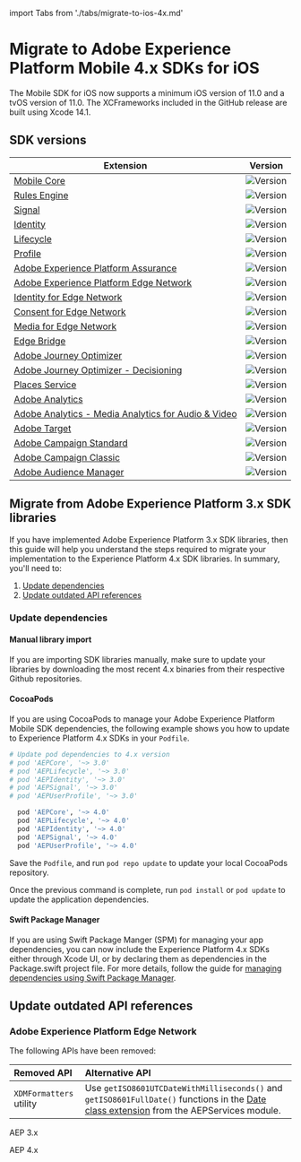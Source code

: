 import Tabs from './tabs/migrate-to-ios-4x.md'

# Migrate to Adobe Experience Platform Mobile 4.x SDKs for iOS

<InlineAlert variant="info" slots="text"/>

The Mobile SDK for iOS now supports a minimum iOS version of 11.0 and a tvOS version of 11.0. The XCFrameworks included in the GitHub release are built using Xcode 14.1.

## SDK versions

| Extension | Version |
|---|---|
| [Mobile Core](../../../home/base/mobile-core/index.md) | ![Version](https://img.shields.io/github/v/release/adobe/aepsdk-core-ios.svg?label=AEPCore&logo=apple&logoColor=white&color=orange&sort=semver&filter=4*) |
| [Rules Engine](../../../home/base/mobile-core/rules-engine/index.md) | ![Version](https://img.shields.io/github/v/release/adobe/aepsdk-rulesengine-ios.svg?label=AEPRulesEngine&logo=apple&logoColor=white&color=orange&sort=semver&filter=4*) |
| [Signal](../../../home/base/mobile-core/signal/index.md) | ![Version](https://img.shields.io/github/v/release/adobe/aepsdk-core-ios.svg?label=AEPSignal&logo=apple&logoColor=white&color=orange&sort=semver&filter=4*) |
| [Identity](../../../home/base/mobile-core/identity/index.md) | ![Version](https://img.shields.io/github/v/release/adobe/aepsdk-core-ios.svg?label=AEPIdentity&logo=apple&logoColor=white&color=orange&sort=semver&filter=4*) |
| [Lifecycle](../../../home/base/mobile-core/lifecycle/index.md) | ![Version](https://img.shields.io/github/v/release/adobe/aepsdk-core-ios.svg?label=AEPLifecycle&logo=apple&logoColor=white&color=orange&sort=semver&filter=4*) |
| [Profile](../../../home/base/profile/index.md) | ![Version](https://img.shields.io/github/v/release/adobe/aepsdk-userprofile-ios.svg?label=AEPUserProfile&logo=apple&logoColor=white&color=orange&sort=semver&filter=4*) |
| [Adobe Experience Platform Assurance](../../../home/base/assurance/index.md) | ![Version](https://img.shields.io/github/v/release/adobe/aepsdk-assurance-ios.svg?label=AEPAssurance&logo=apple&logoColor=white&color=orange&sort=semver&filter=4*) |
| [Adobe Experience Platform Edge Network](../../../edge/edge-network/index.md) | ![Version](https://img.shields.io/github/v/release/adobe/aepsdk-edge-ios.svg?label=AEPEdge&logo=apple&logoColor=white&color=orange&sort=semver&filter=4*) |
| [Identity for Edge Network](../../../edge/identity-for-edge-network/index.md) | ![Version](https://img.shields.io/github/v/release/adobe/aepsdk-edgeidentity-ios.svg?label=AEPEdgeIdentity&logo=apple&logoColor=white&color=orange&sort=semver&filter=4*) |
| [Consent for Edge Network](../../../edge/consent-for-edge-network/index.md) | ![Version](https://img.shields.io/github/v/release/adobe/aepsdk-edgeconsent-ios.svg?label=AEPEdgeConsent&logo=apple&logoColor=white&color=orange&sort=semver&filter=4*) |
| [Media for Edge Network](../../../edge/media-for-edge-network/index.md) | ![Version](https://img.shields.io/github/v/release/adobe/aepsdk-edgemedia-ios.svg?label=AEPEdgeMedia&logo=apple&logoColor=white&color=orange&sort=semver&filter=4*) |
| [Edge Bridge](../../../solution/adobe-analytics/migrate-to-edge-network.md) | ![Version](https://img.shields.io/github/v/release/adobe/aepsdk-edgebridge-ios.svg?label=AEPEdgeBridge&logo=apple&logoColor=white&color=orange&sort=semver&filter=4*) |
| [Adobe Journey Optimizer](../../../edge/adobe-journey-optimizer/index.md) | ![Version](https://img.shields.io/github/v/release/adobe/aepsdk-messaging-ios.svg?label=AEPMessaging&logo=apple&logoColor=white&color=orange&sort=semver&filter=4*) |
| [Adobe Journey Optimizer - Decisioning](../../../edge/adobe-journey-optimizer-decisioning/index.md) | ![Version](https://img.shields.io/github/v/release/adobe/aepsdk-optimize-ios.svg?label=AEPOptimize&logo=apple&logoColor=white&color=orange&sort=semver&filter=4*) |
| [Places Service](https://experienceleague.adobe.com/docs/places/using/home.html) | ![Version](https://img.shields.io/github/v/release/adobe/aepsdk-places-ios.svg?label=AEPPlaces&logo=apple&logoColor=white&color=orange&sort=semver&filter=4*) |
| [Adobe Analytics](../../../solution/adobe-analytics/index.md) | ![Version](https://img.shields.io/github/v/release/adobe/aepsdk-analytics-ios.svg?label=AEPAnalytics&logo=apple&logoColor=white&color=orange&sort=semver&filter=4*) |
| [Adobe Analytics - Media Analytics for Audio & Video](../../../solution/adobe-media-analytics/index.md) | ![Version](https://img.shields.io/github/v/release/adobe/aepsdk-media-ios.svg?label=AEPMedia&logo=apple&logoColor=white&color=orange&sort=semver&filter=4*) |
| [Adobe Target](../../../solution/adobe-target/index.md) | ![Version](https://img.shields.io/github/v/release/adobe/aepsdk-target-ios.svg?label=AEPTarget&logo=apple&logoColor=white&color=orange&sort=semver&filter=4*) |
| [Adobe Campaign Standard](../../../solution/adobe-campaign-standard/index.md) | ![Version](https://img.shields.io/github/v/release/adobe/aepsdk-campaign-ios.svg?label=AEPCampaign&logo=apple&logoColor=white&color=orange&sort=semver&filter=4*) |
| [Adobe Campaign Classic](../../../solution/adobe-campaign-classic/index.md) | ![Version](https://img.shields.io/github/v/release/adobe/aepsdk-campaignclassic-ios.svg?label=AEPCampaignClassic&logo=apple&logoColor=white&color=orange&sort=semver&filter=4*) |
| [Adobe Audience Manager](../../../solution/adobe-audience-manager/index.md) | ![Version](https://img.shields.io/github/v/release/adobe/aepsdk-audience-ios.svg?label=AEPAudience&logo=apple&logoColor=white&color=orange&sort=semver&filter=4*) |

## Migrate from Adobe Experience Platform 3.x SDK libraries

If you have implemented Adobe Experience Platform 3.x SDK libraries, then this guide will help you understand the steps required to migrate your implementation to the Experience Platform 4.x SDK libraries. In summary, you'll need to:

1. [Update dependencies](#update-dependencies)
2. [Update outdated API references](#update-outdated-api-references)

### Update dependencies

#### Manual library import

If you are importing SDK libraries manually, make sure to update your libraries by downloading the most recent 4.x binaries from their respective Github repositories.

#### CocoaPods

If you are using CocoaPods to manage your Adobe Experience Platform Mobile SDK dependencies, the following example shows you how to update to Experience Platform 4.x SDKs in your `Podfile`.

```ruby
# Update pod dependencies to 4.x version
# pod 'AEPCore', '~> 3.0'
# pod 'AEPLifecycle', '~> 3.0'
# pod 'AEPIdentity', '~> 3.0'
# pod 'AEPSignal', '~> 3.0'
# pod 'AEPUserProfile', '~> 3.0'

  pod 'AEPCore', '~> 4.0'
  pod 'AEPLifecycle', '~> 4.0'
  pod 'AEPIdentity', '~> 4.0'
  pod 'AEPSignal', '~> 4.0'
  pod 'AEPUserProfile', '~> 4.0'
```

Save the `Podfile`, and run `pod repo update` to update your local CocoaPods repository.

Once the previous command is complete, run `pod install` or `pod update` to update the application dependencies.

#### Swift Package Manager

If you are using Swift Package Manger (SPM) for managing your app dependencies, you can now include the Experience Platform 4.x SDKs either through Xcode UI, or by declaring them as dependencies in the Package.swift project file. For more details, follow the guide for [managing dependencies using Swift Package Manager](../../manage-spm-dependencies.md).

## Update outdated API references

### Adobe Experience Platform Edge Network

The following APIs have been removed:

| Removed API | Alternative API |
| :------------- | :-------------- |
| `XDMFormatters` utility | Use `getISO8601UTCDateWithMilliseconds()` and `getISO8601FullDate()` functions in the [Date class extension](https://github.com/adobe/aepsdk-core-ios/blob/4.0.0/AEPServices/Sources/utility/Date%2BFormat.swift) from the AEPServices module. |

<TabsBlock orientation="horizontal" slots="heading, content" repeat="2"/>

AEP 3.x

<Tabs query="platform=ios&extension=edge&version=3"/>

AEP 4.x

<Tabs query="platform=ios&extension=edge&version=4"/>
